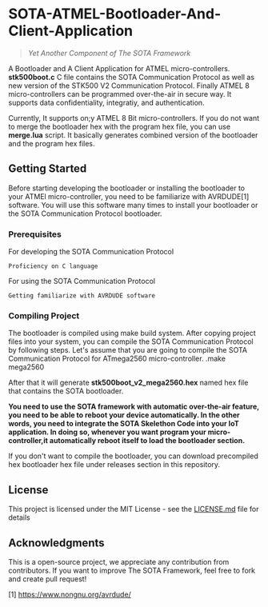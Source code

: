 # SOTA-ATMEL-Bootloader-And-Client-Application
> *Yet Another Component of The SOTA Framework*

A Bootloader and A Client Application for ATMEL micro-controllers. **stk500boot.c** C file contains the SOTA Communication Protocol as well as new version of the STK500 V2 Communication Protocol. Finally ATMEL 8 micro-controllers can be programmed over-the-air in secure way. It supports data confidentiality, integratiy, and authentication.

Currently, It supports on;y ATMEL 8 Bit micro-controllers. If you do not want to merge the bootloader hex with the program hex file, you can use **merge.lua** script. It basically generates combined version of the bootloader and the program hex files.

## Getting Started

Before starting developing the bootloader or installing the bootloader to your ATMEl micro-controller, you need to be familiarize with AVRDUDE[1] software. You will use this software many times to install your bootloader or the SOTA Communication Protocol bootloader.

### Prerequisites

For developing the SOTA Communication Protocol
```
Proficiency on C language
```

For using the SOTA Communication Protocol
```
Getting familiarize with AVRDUDE software
```

### Compiling Project
The bootloader is compiled using make build system.
After copying project files into your system, you can compile the SOTA Communication Protocol by following steps.
Let's assume that you are going to compile the SOTA Communication Protocol for ATmega2560 micro-controller.
    .make mega2560

After that it will generate **stk500boot_v2_mega2560.hex** named hex file that contains the SOTA bootloader.

**You need to use the SOTA framework with automatic over-the-air feature, you need to be able to reboot your device automatically. In the other words, you need to integrate the SOTA Skelethon Code into your IoT application. In doing so, whenever you want program your micro-controller,it automatically reboot itself to load the bootloader section.**

If you don't want to compile the bootloader, you can download precompiled hex bootloader hex file under releases section in this repository.

## License

This project is licensed under the MIT License - see the [LICENSE.md](LICENSE.md) file for details

## Acknowledgments
This is a open-source project, we appreciate any contribution from contributors. If you want to improve The SOTA Framework, feel free to fork and create pull request!

[1] https://www.nongnu.org/avrdude/
